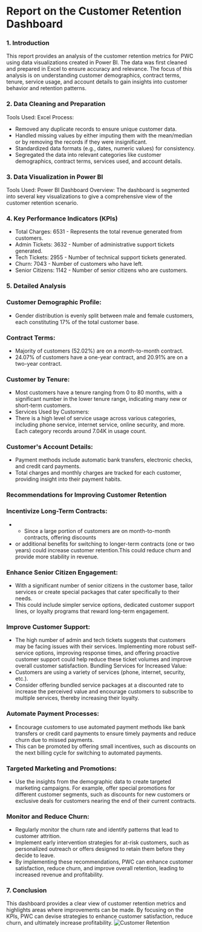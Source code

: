 # Report on the Customer Retention Dashboard
### 1. Introduction
This report provides an analysis of the customer retention metrics for PWC using data visualizations created in Power BI. 
The data was first cleaned and prepared in Excel to ensure accuracy and relevance. The focus of this analysis is on understanding customer demographics, contract terms, 
tenure, service usage, and account details to gain insights into customer behavior and retention patterns.

### 2. Data Cleaning and Preparation
Tools Used: Excel
Process:
- Removed any duplicate records to ensure unique customer data.
- Handled missing values by either imputing them with the mean/median or by removing the records if they were insignificant.
- Standardized data formats (e.g., dates, numeric values) for consistency.
- Segregated the data into relevant categories like customer demographics, contract terms, services used, and account details.
### 3. Data Visualization in Power BI
Tools Used: Power BI
Dashboard Overview:
The dashboard is segmented into several key visualizations to give a comprehensive view of the customer retention scenario.
### 4. Key Performance Indicators (KPIs)
- Total Charges: 6531 - Represents the total revenue generated from customers.
- Admin Tickets: 3632 - Number of administrative support tickets generated.
- Tech Tickets: 2955 - Number of technical support tickets generated.
- Churn: 7043 - Number of customers who have left.
- Senior Citizens: 1142 - Number of senior citizens who are customers.
### 5. Detailed Analysis
### Customer Demographic Profile:
- Gender distribution is evenly split between male and female customers, each constituting 17% of the total customer base.
### Contract Terms:
- Majority of customers (52.02%) are on a month-to-month contract.
- 24.07% of customers have a one-year contract, and 20.91% are on a two-year contract.
### Customer by Tenure:
- Most customers have a tenure ranging from 0 to 80 months, with a significant number in the lower tenure range, indicating many new or short-term customers.
- Services Used by Customers:
- There is a high level of service usage across various categories, including phone service, internet service, online security, and more. Each category records around 7.04K in usage count.
### Customer's Account Details:
- Payment methods include automatic bank transfers, electronic checks, and credit card payments.
- Total charges and monthly charges are tracked for each customer, providing insight into their payment habits.
###  Recommendations for Improving Customer Retention
### Incentivize Long-Term Contracts:
- - Since a large portion of customers are on month-to-month contracts, offering discounts
- or additional benefits for switching to longer-term contracts (one or two years) could increase customer retention.This could reduce churn and provide more stability in revenue.
### Enhance Senior Citizen Engagement:
- With a significant number of senior citizens in the customer base, tailor services or create special packages that cater specifically to their needs.
- This could include simpler service options, dedicated customer support lines, or loyalty programs that reward long-term engagement.
### Improve Customer Support:
- The high number of admin and tech tickets suggests that customers may be facing issues with their services. Implementing more robust self-service options, improving response times, and offering proactive customer support could help reduce these ticket volumes and improve overall customer satisfaction.
Bundling Services for Increased Value:
- Customers are using a variety of services (phone, internet, security, etc.).
-  Consider offering bundled service packages at a discounted rate to increase the perceived value and encourage customers to subscribe to multiple services, thereby increasing their loyalty.
### Automate Payment Processes:
- Encourage customers to use automated payment methods like bank transfers or credit card payments to ensure timely payments and reduce churn due to missed payments.
- This can be promoted by offering small incentives, such as discounts on the next billing cycle for switching to automated payments.
### Targeted Marketing and Promotions:
- Use the insights from the demographic data to create targeted marketing campaigns.
  For example, offer special promotions for different customer segments,
  such as discounts for new customers or exclusive deals for customers nearing the end of their current contracts.
### Monitor and Reduce Churn:
- Regularly monitor the churn rate and identify patterns that lead to customer attrition.
- Implement early intervention strategies for at-risk customers, such as personalized outreach or offers designed to retain them before they decide to leave.
- By implementing these recommendations, PWC can enhance customer satisfaction, reduce churn, and improve overall retention, leading to increased revenue and profitability.

### 7. Conclusion
This dashboard provides a clear view of customer retention metrics and highlights areas where improvements can be made.
By focusing on the KPIs, PWC can devise strategies to enhance customer satisfaction, reduce churn, and ultimately increase profitability.
![Customer Retention](https://github.com/user-attachments/assets/e0e71712-b5f9-4325-94c6-4347f72acaf2)








